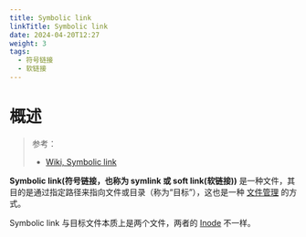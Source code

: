 ```yaml
---
title: Symbolic link
linkTitle: Symbolic link
date: 2024-04-20T12:27
weight: 3
tags:
  - 符号链接
  - 软链接
---
```


# 概述

> 参考：
>
> - [Wiki, Symbolic link](https://en.wikipedia.org/wiki/Symbolic_link)

**Symbolic link(符号链接，也称为 symlink 或 soft link(软链接))** 是一种文件，其目的是通过指定路径来指向文件或目录（称为“目标”），这也是一种 [文件管理](/docs/1.操作系统/Kernel/Filesystem/文件管理/文件管理.md) 的方式。

Symbolic link 与目标文件本质上是两个文件，两者的 [Inode](/docs/1.操作系统/Kernel/Filesystem/文件管理/Inode.md) 不一样。
